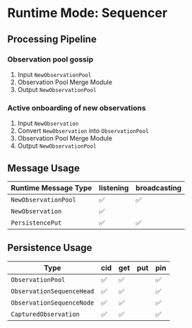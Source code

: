 # Runtime Mode: Sequencer

## Processing Pipeline

### Observation pool gossip

1. Input `NewObservationPool`
2. Observation Pool Merge Module
3. Output `NewObservationPool`

### Active onboarding of new observations

1. Input `NewObservation`
2. Convert `NewObservation` into `ObservationPool`
3. Observation Pool Merge Module
4. Output `NewObservationPool`

## Message Usage

| Runtime Message Type          | listening | broadcasting |
| ----------------------------- | --- | --- |
| `NewObservationPool`          | ✅ | ✅ |
| `NewObservation`              | ✅ |     |
| `PersistencePut`              | ✅ | ✅ |

## Persistence Usage

| Type                          | cid | get | put | pin |
| ----------------------------- | --- | --- | --- | --- |
| `ObservationPool`             | ✅  | ✅ |     | ✅ |
| `ObservationSequenceHead`     | ✅  | ✅ |     | ✅ |
| `ObservationSequenceNode`     | ✅  | ✅ |     | ✅ |
| `CapturedObservation`         | ✅  | ✅ |     | ✅ |
